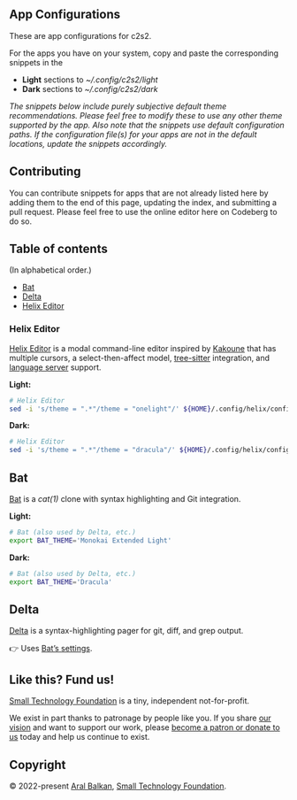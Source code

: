 ## App Configurations

These are app configurations for c2s2.

For the apps you have on your system, copy and paste the corresponding snippets in the

- **Light** sections to *~/.config/c2s2/light* 
- **Dark** sections to *~/.config/c2s2/dark*

*The snippets below include purely subjective default theme recommendations. Please feel free to modify these to use any other theme supported by the app. Also note that the snippets use default configuration paths. If the configuration file(s) for your apps are not in the default locations, update the snippets accordingly.*

## Contributing

You can contribute snippets for apps that are not already listed here by adding them to the end of this page, updating the index, and submitting a pull request. Please feel free to use the online editor here on Codeberg to do so.

## Table of contents

(In alphabetical order.)

- [Bat](#bat)
- [Delta](#delta)
- [Helix Editor](#helix-editor)

### Helix Editor

[Helix Editor](https://helix-editor.com/) is a modal command-line editor inspired by [Kakoune](http://kakoune.org/) that has multiple cursors, a select-then-affect model, [tree-sitter](https://tree-sitter.github.io/tree-sitter/) integration, and [language server](https://microsoft.github.io/language-server-protocol/) support.

**Light:**

```bash
# Helix Editor
sed -i 's/theme = ".*"/theme = "onelight"/' ${HOME}/.config/helix/config.toml
```

**Dark:**

```bash
# Helix Editor
sed -i 's/theme = ".*"/theme = "dracula"/' ${HOME}/.config/helix/config.toml
```

## Bat

[Bat](https://github.com/sharkdp/bat#readme) is a *cat(1)* clone with syntax highlighting and Git integration.

**Light:**

```bash
# Bat (also used by Delta, etc.)
export BAT_THEME='Monokai Extended Light'
```

**Dark:**

```bash
# Bat (also used by Delta, etc.)
export BAT_THEME='Dracula'
```

## Delta

[Delta](https://github.com/dandavison/delta#readme) is a syntax-highlighting pager for git, diff, and grep output.

👉 Uses [Bat’s settings](#bat).

## Like this? Fund us!

[Small Technology Foundation](https://small-tech.org) is a tiny, independent not-for-profit.

We exist in part thanks to patronage by people like you. If you share [our vision](https://small-tech.org/about/#small-technology) and want to support our work, please [become a patron or donate to us](https://small-tech.org/fund-us) today and help us continue to exist.

## Copyright

&copy; 2022-present [Aral Balkan](https://ar.al), [Small Technology Foundation](https://small-tech.org).
